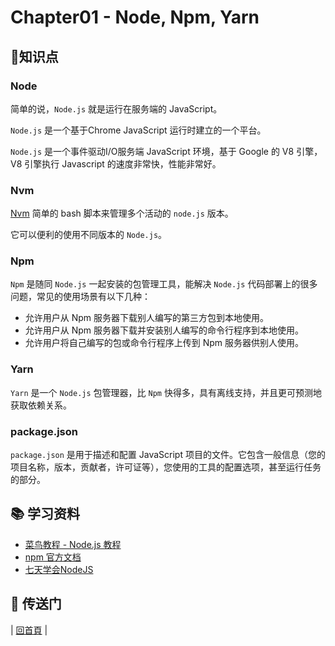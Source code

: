 # Chapter01 - Node, Npm, Yarn

## :memo:知识点

### Node

简单的说，`Node.js` 就是运行在服务端的 JavaScript。

`Node.js` 是一个基于Chrome JavaScript 运行时建立的一个平台。

`Node.js` 是一个事件驱动I/O服务端 JavaScript 环境，基于 Google 的 V8 引擎，V8 引擎执行 Javascript 的速度非常快，性能非常好。

### Nvm

[Nvm](https://github.com/creationix/nvm) 简单的 bash 脚本来管理多个活动的 `node.js` 版本。

它可以便利的使用不同版本的 `Node.js`。

### Npm

`Npm` 是随同 `Node.js` 一起安装的包管理工具，能解决 `Node.js`  代码部署上的很多问题，常见的使用场景有以下几种：

- 允许用户从 Npm 服务器下载别人编写的第三方包到本地使用。
- 允许用户从 Npm 服务器下载并安装别人编写的命令行程序到本地使用。
- 允许用户将自己编写的包或命令行程序上传到 Npm 服务器供别人使用。

### Yarn

`Yarn` 是一个 `Node.js` 包管理器，比 `Npm` 快得多，具有离线支持，并且更可预测地获取依赖关系。

### package.json

`package.json` 是用于描述和配置 JavaScript 项目的文件。它包含一般信息（您的项目名称，版本，贡献者，许可证等），您使用的工具的配置选项，甚至运行任务的部分。

## :books: 学习资料

- [菜鸟教程 - Node.js 教程](http://www.runoob.com/nodejs/nodejs-tutorial.html)
- [npm 官方文档](https://docs.npmjs.com/)
- [七天学会NodeJS](https://github.com/nqdeng/7-days-nodejs)

## :door: 传送门

| [回首頁](https://github.com/atlantis1024/react-step-by-step) |
